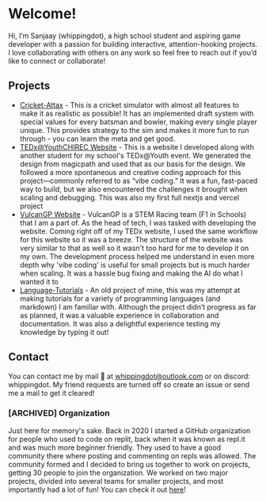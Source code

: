 # Welcome!

Hi, I’m Sanjaay (whippingdot), a high school student and aspiring game developer with a passion for building interactive, attention-hooking projects. I love collaborating with others on any work so feel free to reach out if you’d like to connect or collaborate!

## Projects

- [Cricket-Attax](https://github.com/whippingdot/Cricket-Attax) - This is a cricket simulator with almost all features to make it as realistic as possible! It has an implemented draft system with special values for every batsman and bowler, making every single player unique. This provides strategy to the sim and makes it more fun to run through - you can learn the meta and get good.
- [TEDx@YouthCHIREC Website](https://github.com/tedxchirec/tedx-website-2025) - This is a website I developed along with another student for my school's TEDx@Youth event. We generated the design from magicpath and used that as our basis for the design. We followed a more spontaneous and creative coding approach for this project—commonly referred to as “vibe coding.” It was a fun, fast-paced way to build, but we also encountered the challenges it brought when scaling and debugging. This was also my first full nextjs and vercel project
- [VulcanGP Website](https://github.com/whippingdot/vulcangp) - VulcanGP is a STEM Racing team (F1 in Schools) that I am a part of. As the head of tech, I was tasked with developing the website. Coming right off of my TEDx website, I used the same workflow for this website so it was a breeze. The structure of the website was very similar to that as well so it wasn't too hard for me to develop it on my own. The development process helped me understand in even more depth why 'vibe coding' is useful for small projects but is much harder when scaling. It was a hassle bug fixing and making the AI do what I wanted it to  
- [Language-Tutorials](https://github.com/whippingdot/Language-Tutorials) - An old project of mine, this was my attempt at making tutorials for a variety of programming languages (and markdown) I am familiar with. Although the project didn’t progress as far as planned, it was a valuable experience in collaboration and documentation. It was also a delightful experience testing my knowledge by typing it out!

## Contact

You can contact me by mail 📨 at whippingdot@outlook.com or on discord: whippingdot. My friend requests are turned off so create an issue or send me a mail to get it cleared!

### [ARCHIVED] Organization

Just here for memory's sake. Back in 2020 I started a GitHub organization for people who used to code on replit, back when it was known as repl.it and was much more beginner friendly. They used to have a good community there where posting and commenting on repls was allowed. The community formed and I decided to bring us together to work on projects, getting 30 people to join the organization. We worked on two major projects, divided into several teams for smaller projects, and most importantly had a lot of fun! You can check it out [here](https://github.com/Repl-it-Coders)!
